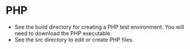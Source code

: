 # PHP
- See the build directory for creating a PHP test environment. You will need to download the PHP executable.
- See the src directory to edit or create PHP files.
